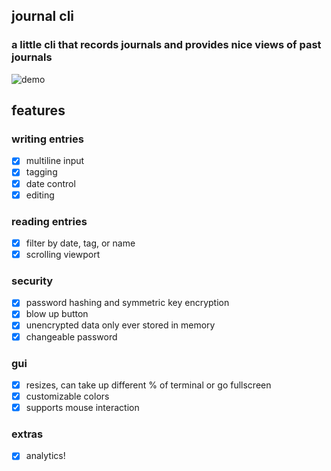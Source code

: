 ## journal cli
### a little cli that records journals and provides nice views of past journals

![demo]("final.gif)

## features

### writing entries
- [x] multiline input
- [x] tagging
- [x] date control
- [x] editing

### reading entries
- [x] filter by date, tag, or name
- [x] scrolling viewport

### security
- [x] password hashing and symmetric key encryption
- [x] blow up button
- [x] unencrypted data only ever stored in memory
- [x] changeable password

### gui
- [x] resizes, can take up different % of terminal or go fullscreen
- [x] customizable colors
- [x] supports mouse interaction

### extras
- [x] analytics!
